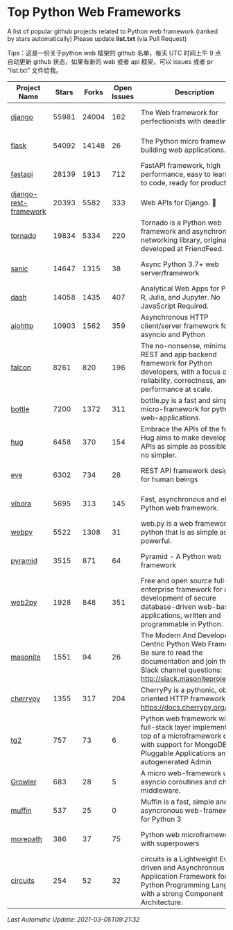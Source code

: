 # Top Python Web Frameworks
A list of popular github projects related to Python web framework (ranked by stars automatically)
Please update **list.txt** (via Pull Request)

Tips：这是一份关于python web 框架的 github 名单，每天 UTC 时间上午 9 点自动更新 github 状态，如果有新的 web 或者 api 框架，可以 issues 或者 pr “list.txt” 文件给我。

| Project Name | Stars | Forks | Open Issues | Description | Last Commit |
| ------------ | ----- | ----- | ----------- | ----------- | ----------- |
| [django](https://github.com/django/django) | 55981 | 24004 | 162 | The Web framework for perfectionists with deadlines. | 2021-03-05 06:28:37 |
| [flask](https://github.com/pallets/flask) | 54092 | 14148 | 26 | The Python micro framework for building web applications. | 2021-03-01 15:25:15 |
| [fastapi](https://github.com/tiangolo/fastapi) | 28139 | 1913 | 712 | FastAPI framework, high performance, easy to learn, fast to code, ready for production | 2021-03-01 19:02:33 |
| [django-rest-framework](https://github.com/encode/django-rest-framework) | 20393 | 5582 | 333 | Web APIs for Django. 🎸 | 2021-03-03 15:45:40 |
| [tornado](https://github.com/tornadoweb/tornado) | 19834 | 5334 | 220 | Tornado is a Python web framework and asynchronous networking library, originally developed at FriendFeed. | 2021-02-04 02:40:24 |
| [sanic](https://github.com/sanic-org/sanic) | 14647 | 1315 | 38 | Async Python 3.7+ web server/framework | Build fast. Run fast. | 2021-03-05 08:47:39 |
| [dash](https://github.com/plotly/dash) | 14058 | 1435 | 407 | Analytical Web Apps for Python, R, Julia, and Jupyter. No JavaScript Required. | 2021-03-04 19:23:21 |
| [aiohttp](https://github.com/aio-libs/aiohttp) | 10903 | 1562 | 359 | Asynchronous HTTP client/server framework for asyncio and Python | 2021-03-04 23:39:29 |
| [falcon](https://github.com/falconry/falcon) | 8261 | 820 | 196 | The no-nonsense, minimalist REST and app backend framework for Python developers, with a focus on reliability, correctness, and performance at scale. | 2021-03-03 17:39:28 |
| [bottle](https://github.com/bottlepy/bottle) | 7200 | 1372 | 311 | bottle.py is a fast and simple micro-framework for python web-applications. | 2021-01-01 15:17:44 |
| [hug](https://github.com/hugapi/hug) | 6458 | 370 | 154 | Embrace the APIs of the future. Hug aims to make developing APIs as simple as possible, but no simpler. | 2020-08-10 05:07:26 |
| [eve](https://github.com/pyeve/eve) | 6302 | 734 | 28 | REST API framework designed for human beings | 2021-02-27 08:31:22 |
| [vibora](https://github.com/vibora-io/vibora) | 5695 | 313 | 145 | Fast, asynchronous and elegant Python web framework. | 2019-02-11 10:54:12 |
| [webpy](https://github.com/webpy/webpy) | 5522 | 1308 | 31 | web.py is a web framework for python that is as simple as it is powerful.  | 2021-03-03 00:03:19 |
| [pyramid](https://github.com/Pylons/pyramid) | 3515 | 871 | 64 | Pyramid - A Python web framework | 2021-03-01 03:25:52 |
| [web2py](https://github.com/web2py/web2py) | 1928 | 848 | 351 | Free and open source full-stack enterprise framework for agile development of secure database-driven web-based applications, written and programmable in Python. | 2021-03-03 06:47:33 |
| [masonite](https://github.com/MasoniteFramework/masonite) | 1551 | 94 | 26 | The Modern And Developer Centric Python Web Framework. Be sure to read the documentation and join the Slack channel questions: http://slack.masoniteproject.com | 2021-03-03 16:16:08 |
| [cherrypy](https://github.com/cherrypy/cherrypy) | 1355 | 317 | 204 | CherryPy is a pythonic, object-oriented HTTP framework.      https://docs.cherrypy.org/ | 2021-01-17 23:39:22 |
| [tg2](https://github.com/TurboGears/tg2) | 757 | 73 | 6 | Python web framework with full-stack layer implemented on top of a microframework core with support for MongoDB, Pluggable Applications and autogenerated Admin | 2020-10-08 07:18:07 |
| [Growler](https://github.com/pyGrowler/Growler) | 683 | 28 | 5 | A micro web-framework using asyncio coroutines and chained middleware. | 2020-03-08 07:51:41 |
| [muffin](https://github.com/klen/muffin) | 537 | 25 | 0 | Muffin is a fast, simple and asyncronous web-framework for Python 3 | 2021-03-04 08:20:51 |
| [morepath](https://github.com/morepath/morepath) | 386 | 37 | 75 | Python web microframework with superpowers | 2021-01-23 15:04:22 |
| [circuits](https://github.com/circuits/circuits) | 254 | 52 | 32 | circuits is a Lightweight Event driven and Asynchronous Application Framework for the Python Programming Language with a strong Component Architecture. | 2020-12-16 08:37:47 |

*Last Automatic Update: 2021-03-05T09:21:32*